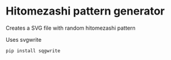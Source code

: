 # Hitomezashi pattern generator

Creates a SVG file with random hitomezashi pattern

Uses svgwrite
```
pip install sqgwrite
```
